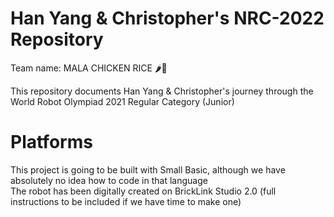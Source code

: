 # Han Yang & Christopher's NRC-2022 Repository
Team name: MALA CHICKEN RICE 🌶🐔

This repository documents Han Yang & Christopher's journey through the World Robot Olympiad 2021 Regular Category (Junior)
# Platforms
This project is going to be built with Small Basic, although we have absolutely no idea how to code in that language   
The robot has been digitally created on BrickLink Studio 2.0 (full instructions to be included if we have time to make one)
